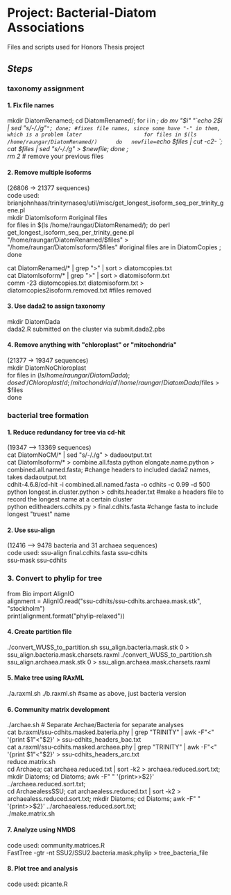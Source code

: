 # Project: Bacterial-Diatom Associations
Files and scripts used for Honors Thesis project

## __*Steps*__
### **taxonomy assignment**
 
#### 1. Fix file names
mkdir DiatomRenamed; cd DiatomRenamed/; for i in *; do mv "$i" "`echo 2$i | sed "s/-/./g"`"; done; #fixes file names, since some have "-" in them, which is a problem later                   
for files in $(ls /home/raungar/DiatomRenamed/)     
do  
    newfile=`echo $files | cut -c2- `;
  	cat $files | sed "s/-/./g" > $newfile;
done ;      
rm 2* # remove your previous files     
   
#### 2. Remove multiple isoforms    
(26806 -> 21377 sequences)   
code used: brianjohnhaas/trinityrnaseq/util/misc/get_longest_isoform_seq_per_trinity_gene.pl      
mkdir DiatomIsoform #original files    
for files in $(ls /home/raungar/DiatomRenamed/);     
do      
  	perl get_longest_isoform_seq_per_trinity_gene.pl "/home/raungar/DiatomRenamed/$files" > "/home/raungar/DiatomIsoform/$files" #original files are in DiatomCopies ;  
done
       
cat DiatomRenamed/* | grep ">" | sort  > diatomcopies.txt        
cat DiatomIsoform/* | grep ">" | sort > diatomisoform.txt  
comm -23 diatomcopies.txt diatomisoform.txt > diatomcopies2isoform.removed.txt     #files removed
#### 3. Use dada2 to assign taxonomy
mkdir DiatomDada      
dada2.R submitted on the cluster via submit.dada2.pbs        
#### 4. Remove anything with "chloroplast" or "mitochondria"
(21377 -> 19347 sequences)      
mkdir DiatomNoChloroplast      
for files in $(ls /home/raungar/DiatomDada);        
do sed '/Chloroplast/d; /mitochondria/d' /home/raungar/DiatomDada/$files > $files        
done        
   
       

### **bacterial tree formation** 
#### 1. Reduce redundancy for tree via cd-hit
(19347 —> 13369 sequences)      
cat DiatomNoCM/* | sed "s/-/./g" > dadaoutput.txt     
cat DiatomIsoform/* > combine.all.fasta
python elongate.name.python > combined.all.named.fasta; #change headers to included dada2 names, takes dadaoutput.txt       
cdhit-4.6.8/cd-hit -i combined.all.named.fasta -o cdhits -c 0.99 -d 500 
python longest.in.cluster.python > cdhits.header.txt #make a headers file to record the longest name at a certain cluster     
python editheaders.cdhits.py > final.cdhits.fasta #change fasta to include longest "truest" name      
#### 2. Use ssu-align
(12416 —> 9478 bacteria and 31 archaea sequences)      
code used: ssu-align final.cdhits.fasta ssu-cdhits   
ssu-mask ssu-cdhits    
### 3. Convert to phylip for tree
from Bio import AlignIO     
alignment = AlignIO.read("ssu-cdhits/ssu-cdhits.archaea.mask.stk", "stockholm")    
print(alignment.format("phylip-relaxed"))
#### 4. Create partition file
./convert_WUSS_to_partition.sh ssu_align.bacteria.mask.stk 0 > ssu_align.bacteria.mask.charsets.raxml
./convert_WUSS_to_partition.sh ssu_align.archaea.mask.stk 0 > ssu_align.archaea.mask.charsets.raxml
#### 5. Make tree using RAxML
./a.raxml.sh
./b.raxml.sh #same as above, just bacteria version
#### 6. Community matrix development
./archae.sh # Separate Archae/Bacteria for separate analyses          
cat b.raxml/ssu-cdhits.masked.bateria.phy | grep "TRINITY" | awk -F"<" '{print $1"<"$2}' > ssu-cdhits_headers_bac.txt     
cat a.raxml/ssu-cdhits.masked.archaea.phy | grep "TRINITY" | awk -F"<" '{print $1"<"$2}' > ssu-cdhits_headers_arc.txt    
reduce.matrix.sh    
cd Archaea; cat archaea.reduced.txt | sort -k2 > archaea.reduced.sort.txt; mkdir Diatoms; cd Diatoms; awk -F" " '{print>>$2}' ../archaea.reduced.sort.txt;    
cd ArchaealessSSU; cat archaealess.reduced.txt | sort -k2 > archaealess.reduced.sort.txt; mkdir Diatoms; cd Diatoms; awk -F" " '{print>>$2}' ../archaealess.reduced.sort.txt;    
./make.matrix.sh    
#### 7. Analyze using NMDS
code used: community.matrices.R     
FastTree -gtr -nt SSU2/SSU2.bacteria.mask.phylip > tree_bacteria_file    
#### 8. Plot tree and analysis
code used: picante.R    
